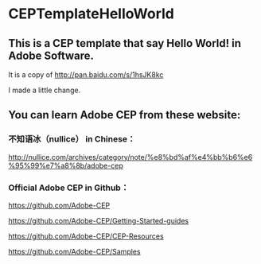 # CEPTemplateHelloWorld

## This is a CEP template that say Hello World! in Adobe Software.

It is a copy of http://pan.baidu.com/s/1hsJK8kc

I made a little change.

## You can learn Adobe CEP from these website:

### 不知语冰（nullice） in Chinese：
http://nullice.com/archives/category/note/%e8%bd%af%e4%bb%b6%e6%95%99%e7%a8%8b/adobe-cep

### Official Adobe CEP in Github：

https://github.com/Adobe-CEP

https://github.com/Adobe-CEP/Getting-Started-guides

https://github.com/Adobe-CEP/CEP-Resources

https://github.com/Adobe-CEP/Samples
